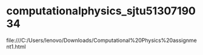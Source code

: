 # computationalphysics_sjtu5130719034

file:///C:/Users/lenovo/Downloads/Computational%20Physics%20assignment1.html
